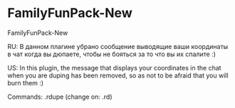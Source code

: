 # FamilyFunPack-New
FamilyFunPack-New

  RU:
  В данном плагине убрано сообщение выводящие ваши координаты в чат когда вы дюпаете, чтобы не бояться за то что вы их спалите :)
  
  US:
  In this plugin, the message that displays your coordinates in the chat when you are duping has been removed, so as not to be afraid that you will burn them :)  
  
  Commands: .rdupe (change on: .rd) 
